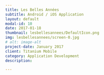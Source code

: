 ```yaml
---
title: Les Belles Années
subtitle: Android / iOS Application
layout: default
modal-id: 10
date: 2017-01-18
thumbnail: lesbellesannees/DefaultIcon.png
img: lesbellesannees/screen-0.jpg
# alt: image-alt
project-date: January 2017
client: Titanium Mobile
category: Application Development
description:  

---
```

